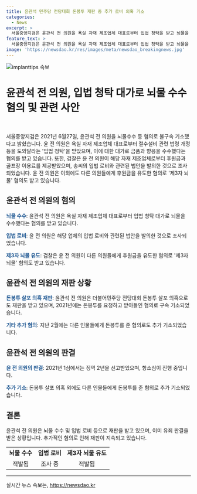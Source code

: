 ```yaml
---
title: 윤관석 민주당 전당대회 돈봉투 재판 중 추가 로비 의혹 기소
categories:
  - News
excerpt: >
  서울중앙지검은 윤관석 전 의원을 욕실 자재 제조업체 대표로부터 입법 청탁을 받고 뇌물을 수수했다며 기소했다. 윤 전 의원은 금품과 향응을 제공받았으며, 관련법안을 발의한 후 후원금을 도와주었다는 의혹이 제기되고 있다. 검찰은 이로써 입법권과 관련된 뇌물 혐의로 공소유지를 하고, 윤 전 의원은 민주당 전당대회 돈봉투 살포 의혹으로도 재판을 받고 있는 상황이다.
feature_text: >
  서울중앙지검은 윤관석 전 의원을 욕실 자재 제조업체 대표로부터 입법 청탁을 받고 뇌물을 수수했다며 기소했다. 윤 전 의원은 금품과 향응을 제공받았으며, 관련법안을 발의한 후 후원금을 도와주었다는 의혹이 제기되고 있다. 검찰은 이로써 입법권과 관련된 뇌물 혐의로 공소유지를 하고, 윤 전 의원은 민주당 전당대회 돈봉투 살포 의혹으로도 재판을 받고 있는 상황이다.
image: 'https://newsdao.kr/res/images/meta/newsdao_breakingnews.jpg'
---
```


<p><img src="https://newsdao.kr/res/images/meta/newsdao_breakingnews.jpg" alt="implanttips 속보" /></p>

<h1>윤관석 전 의원, 입법 청탁 대가로 뇌물 수수 혐의 및 관련 사안</h1>

<p data-ke-size="size16">&nbsp;</p>

<p>서울중앙지검은 2021년 6월27일, 윤관석 전 의원을 뇌물수수 등 혐의로 불구속 기소했다고 밝혔습니다. 윤 전 의원은 욕실 자재 제조업체 대표로부터 절수설비 관련 법령 개정 등을 도와달라는 '입법 청탁'을 받았으며, 이에 대한 대가로 금품과 향응을 수수했다는 혐의를 받고 있습니다. 또한, 검찰은 윤 전 의원이 해당 자재 제조업체로부터 후원금과 골프장 이용료를 제공받았으며, 송씨의 입법 로비와 관련된 법안을 발의한 것으로 조사되었습니다. 윤 전 의원은 이외에도 다른 의원들에게 후원금을 유도한 혐의로 '제3자 뇌물' 혐의도 받고 있습니다.</p>

<h2 data-ke-size="size26">윤관석 전 의원의 혐의</h2>

<p><b><span style="color: #1a5490;">뇌물 수수</span></b>: 윤관석 전 의원은 욕실 자재 제조업체 대표로부터 입법 청탁 대가로 뇌물을 수수했다는 혐의를 받고 있습니다.</p>

<p><b><span style="color: #1a5490;">입법 로비</span></b>: 윤 전 의원은 해당 업체의 입법 로비와 관련된 법안을 발의한 것으로 조사되었습니다.</p>

<p><b><span style="color: #1a5490;">제3자 뇌물 유도</span></b>: 검찰은 윤 전 의원이 다른 의원들에게 후원금을 유도한 혐의로 '제3자 뇌물' 혐의도 받고 있습니다.</p>

<h2 data-ke-size="size26">윤관석 전 의원의 재판 상황</h2>

<p><b><span style="color: #1a5490;">돈봉투 살포 의혹 재판</span></b>: 윤관석 전 의원은 더불어민주당 전당대회 돈봉투 살포 의혹으로도 재판을 받고 있으며, 2021년에는 돈봉투를 요청하고 받아들인 혐의로 구속 기소되었습니다.</p>

<p><b><span style="color: #1a5490;">기타 추가 혐의</span></b>: 지난 2월에는 다른 인물들에게 돈봉투를 준 혐의로도 추가 기소되었습니다.</p>

<h2 data-ke-size="size26">윤관석 전 의원의 판결</h2>

<p><b><span style="color: #1a5490;">윤 전 의원의 판결</span></b>: 2021년 1심에서는 징역 2년을 선고받았으며, 항소심이 진행 중입니다.</p>

<p><b><span style="color: #1a5490;">추가 기소</span></b>: 돈봉투 살포 의혹 외에도 다른 인물들에게 돈봉투를 준 혐의로 추가 기소되었습니다.</p>

<h2 data-ke-size="size26">결론</h2>

<p>윤관석 전 의원은 뇌물 수수 및 입법 로비 등으로 재판을 받고 있으며, 이미 유죄 판결을 받은 상황입니다. 추가적인 혐의로 인해 재판이 지속되고 있습니다.</p>

<table>
<tbody>
<tr>
<td style="text-align: center; height: 17px;"><b>뇌물 수수</b></td>
<td style="text-align: center; height: 17px;"><b>입법 로비</b></td>
<td style="text-align: center; height: 17px;"><b>제3자 뇌물 유도</b></td>
</tr>
<tr>
<td style="text-align: center; height: 17px;">적발됨</td>
<td style="text-align: center; height: 17px;">조사 중</td>
<td style="text-align: center; height: 17px;">적발됨</td>
</tr>
</tbody>
</table>

<hr>
실시간 뉴스 속보는, <a href="https://newsdao.kr" rel="dofollow">https://newsdao.kr</a>


